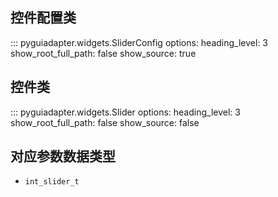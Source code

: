 ## 控件配置类

::: pyguiadapter.widgets.SliderConfig
    options:
        heading_level: 3
        show_root_full_path: false
        show_source: true

## 控件类

::: pyguiadapter.widgets.Slider
    options:
        heading_level: 3
        show_root_full_path: false
        show_source: false

## 对应参数数据类型

- `int_slider_t`